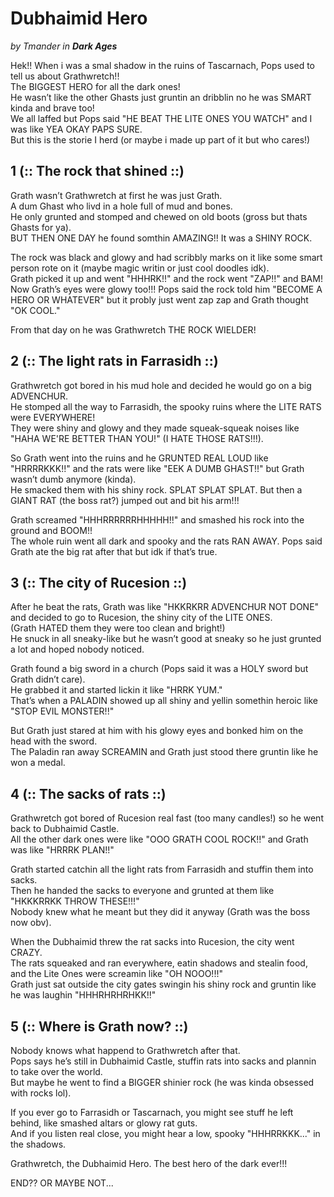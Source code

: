 # Dubhaimid Hero
_by Tmander in_ ___Dark Ages___

Hek!! When i was a smal shadow in the ruins of Tascarnach, Pops used to tell us about Grathwretch!!  
The BIGGEST HERO for all the dark ones!  
He wasn’t like the other Ghasts just gruntin an dribblin no he was SMART kinda and brave too!  
We all laffed but Pops said "HE BEAT THE LITE ONES YOU WATCH" and I was like YEA OKAY PAPS SURE.  
But this is the storie I herd (or maybe i made up part of it but who cares!)  

## 1 (:: The rock that shined ::)

Grath wasn’t Grathwretch at first he was just Grath.  
A dum Ghast who livd in a hole full of mud and bones.  
He only grunted and stomped and chewed on old boots (gross but thats Ghasts for ya).  
BUT THEN ONE DAY he found somthin AMAZING!! It was a SHINY ROCK. 

The rock was black and glowy and had scribbly marks on it like some smart person rote on it (maybe magic writin or just cool doodles idk).  
Grath picked it up and went "HHHRK!!" and the rock went "ZAP!!" and BAM!  
Now Grath’s eyes were glowy too!!! 
Pops said the rock told him "BECOME A HERO OR WHATEVER" but it probly just went zap zap and Grath thought "OK COOL."  

From that day on he was Grathwretch THE ROCK WIELDER!

## 2 (:: The light rats in Farrasidh ::)

Grathwretch got bored in his mud hole and decided he would go on a big ADVENCHUR.  
He stomped all the way to Farrasidh, the spooky ruins where the LITE RATS were EVERYWHERE!  
They were shiny and glowy and they made squeak-squeak noises like "HAHA WE'RE BETTER THAN YOU!" (I HATE THOSE RATS!!!).  

So Grath went into the ruins and he GRUNTED REAL LOUD like "HRRRRKKK!!" and the rats were like "EEK A DUMB GHAST!!" but Grath wasn’t dumb anymore (kinda).  
He smacked them with his shiny rock. SPLAT SPLAT SPLAT. But then a GIANT RAT (the boss rat?) jumped out and bit his arm!!!  

Grath screamed "HHHRRRRRRHHHHH!!" and smashed his rock into the ground and BOOM!!  
The whole ruin went all dark and spooky and the rats RAN AWAY. Pops said Grath ate the big rat after that but idk if that’s true.  

## 3 (:: The city of Rucesion ::)

After he beat the rats, Grath was like "HKKRKRR ADVENCHUR NOT DONE" and decided to go to Rucesion, the shiny city of the LITE ONES.   
(Grath HATED them they were too clean and bright!)   
He snuck in all sneaky-like but he wasn’t good at sneaky so he just grunted a lot and hoped nobody noticed.  

Grath found a big sword in a church (Pops said it was a HOLY sword but Grath didn’t care).  
He grabbed it and started lickin it like "HRRK YUM."  
That’s when a PALADIN showed up all shiny and yellin somethin heroic like "STOP EVIL MONSTER!!"  

But Grath just stared at him with his glowy eyes and bonked him on the head with the sword.  
The Paladin ran away SCREAMIN and Grath just stood there gruntin like he won a medal. 

## 4 (:: The sacks of rats ::)

Grathwretch got bored of Rucesion real fast (too many candles!) so he went back to Dubhaimid Castle.  
All the other dark ones were like "OOO GRATH COOL ROCK!!" and Grath was like "HRRRK PLAN!!"  

Grath started catchin all the light rats from Farrasidh and stuffin them into sacks.  
Then he handed the sacks to everyone and grunted at them like "HKKKRRKK THROW THESE!!!"   
Nobody knew what he meant but they did it anyway (Grath was the boss now obv).  

When the Dubhaimid threw the rat sacks into Rucesion, the city went CRAZY.  
The rats squeaked and ran everywhere, eatin shadows and stealin food, and the Lite Ones were screamin like "OH NOOO!!!"  
Grath just sat outside the city gates swingin his shiny rock and gruntin like he was laughin "HHHRHRHRHKK!!"  

## 5 (:: Where is Grath now? ::)

Nobody knows what happend to Grathwretch after that.  
Pops says he’s still in Dubhaimid Castle, stuffin rats into sacks and plannin to take over the world.  
But maybe he went to find a BIGGER shinier rock (he was kinda obsessed with rocks lol).  

If you ever go to Farrasidh or Tascarnach, you might see stuff he left behind, like smashed altars or glowy rat guts.   
And if you listen real close, you might hear a low, spooky "HHHRRKKK..." in the shadows.  

Grathwretch, the Dubhaimid Hero. The best hero of the dark ever!!!  

END?? OR MAYBE NOT...  
